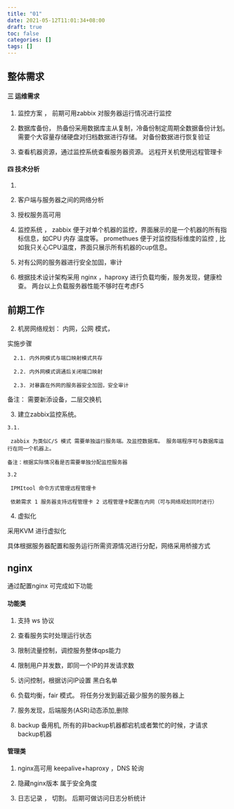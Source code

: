 ```yaml
---
title: "01"
date: 2021-05-12T11:01:34+08:00
draft: true 
toc: false
categories: []
tags: []
---
```


## 整体需求

#### 三 运维需求

1. 监控方案 ， 前期可用zabbix 对服务器运行情况进行监控

2. 数据库备份， 热备份采用数据库主从复制，冷备份制定周期全数据备份计划。需要个大容量存储硬盘对归档数据进行存储。 对备份数据进行恢复验证

3. 查看机器资源，通过监控系统查看服务器资源。 远程开关机使用远程管理卡

#### 四 技术分析

1. 

2. 客户端与服务器之间的网络分析

3. 授权服务高可用

4. 监控系统 ， zabbix 便于对单个机器的监控，界面展示的是一个机器的所有指标信息，如CPU 内存 温度等。 promethues 便于对监控指标维度的监控  , 比如我只关心CPU温度，界面只展示所有机器的cup信息。

5. 对有公网的服务器进行安全加固，审计

6. 根据技术设计架构采用 nginx ，haproxy 进行负载均衡，服务发现，健康检查。 两台以上负载服务器性能不够时在考虑F5

## 前期工作

2. 机房网络规划：  内网，公网 模式， 

实施步骤 
``` 
  2.1. 内外网模式与端口映射模式共存

  2.2. 内外网模式调通后关闭端口映射

  2.3. 对暴露在外网的服务器安全加固，安全审计
```
备注： 需要新添设备，二层交换机

3. 建立zabbix监控系统。
``` 
3.1.

 zabbix 为类似C/S 模式 需要单独运行服务端。及监控数据库。 服务端程序可与数据库运行在同一个机器上。

备注：根据实际情况看是否需要单独分配监控服务器

3.2

 IPMItool 命令方式管理远程管理卡

 依赖需求 1 服务器支持远程管理卡 2 远程管理卡配置在内网（可与网络规划同时进行） 
```
4. 虚拟化

 采用KVM 进行虚拟化 

具体根据服务器配置和服务运行所需资源情况进行分配，网络采用桥接方式

## nginx 

通过配置nginx 可完成如下功能

#### 功能类

1. 支持 ws 协议 

2. 查看服务实时处理运行状态

3. 限制流量控制，调控服务整体qps能力

4. 限制用户并发数，即同一个IP的并发请求数

5. 访问控制，根据访问IP设置 黑白名单

6. 负载均衡，fair 模式。 将任务分发到最近最少服务的服务器上

7. 服务发现，后端服务(ASR)动态添加,删除

8. backup 备用机, 所有的非backup机器都宕机或者繁忙的时候，才请求backup机器

#### 管理类

1. nginx高可用 keepalive+haproxy ，DNS 轮询 

2. 隐藏nginx版本 属于安全角度

3. 日志记录 ， 切割。 后期可做访问日志分析统计

 



